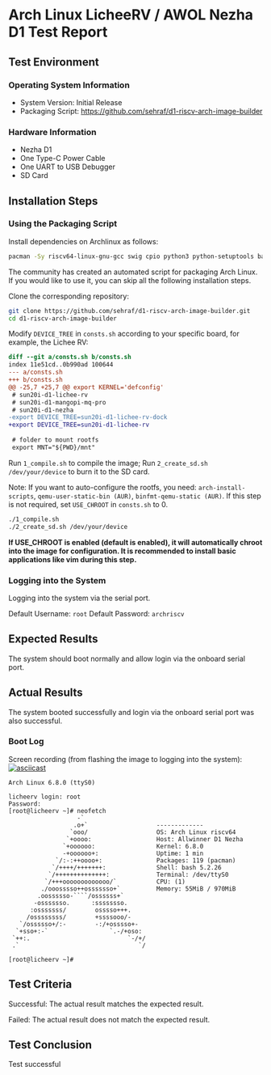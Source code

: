 # Arch Linux LicheeRV / AWOL Nezha D1 Test Report

## Test Environment

### Operating System Information

- System Version: Initial Release
- Packaging Script: https://github.com/sehraf/d1-riscv-arch-image-builder

### Hardware Information

- Nezha D1
- One Type-C Power Cable
- One UART to USB Debugger
- SD Card

## Installation Steps

### Using the Packaging Script

Install dependencies on Archlinux as follows:
```bash
pacman -Sy riscv64-linux-gnu-gcc swig cpio python3 python-setuptools base-devel bc arch-install-scripts qemu-user-static qemu-user-static-binfmt
```

The community has created an automated script for packaging Arch Linux. If you would like to use it, you can skip all the following installation steps.

Clone the corresponding repository:
```bash
git clone https://github.com/sehraf/d1-riscv-arch-image-builder.git
cd d1-riscv-arch-image-builder
```

Modify `DEVICE_TREE` in `consts.sh` according to your specific board, for example, the Lichee RV:
```diff
diff --git a/consts.sh b/consts.sh
index 11e51cd..0b990ad 100644
--- a/consts.sh
+++ b/consts.sh
@@ -25,7 +25,7 @@ export KERNEL='defconfig'
 # sun20i-d1-lichee-rv
 # sun20i-d1-mangopi-mq-pro
 # sun20i-d1-nezha
-export DEVICE_TREE=sun20i-d1-lichee-rv-dock
+export DEVICE_TREE=sun20i-d1-lichee-rv
 
 # folder to mount rootfs
 export MNT="${PWD}/mnt"

```

Run `1_compile.sh` to compile the image;
Run `2_create_sd.sh /dev/your/device` to burn it to the SD card.

Note: If you want to auto-configure the rootfs, you need: `arch-install-scripts`, `qemu-user-static-bin (AUR)`, `binfmt-qemu-static (AUR)`. If this step is not required, set `USE_CHROOT` in `consts.sh` to 0.

```bash
./1_compile.sh
./2_create_sd.sh /dev/your/device
```

**If USE_CHROOT is enabled (default is enabled), it will automatically chroot into the image for configuration. It is recommended to install basic applications like vim during this step.**

### Logging into the System

Logging into the system via the serial port.

Default Username: `root`
Default Password: `archriscv`

## Expected Results

The system should boot normally and allow login via the onboard serial port.

## Actual Results

The system booted successfully and login via the onboard serial port was also successful.

### Boot Log

Screen recording (from flashing the image to logging into the system):
[![asciicast](https://asciinema.org/a/D86o9kqp6phQBswrEEBt4rwyv.svg)](https://asciinema.org/a/D86o9kqp6phQBswrEEBt4rwyv)

```log
Arch Linux 6.8.0 (ttyS0)

licheerv login: root
Password: 
[root@licheerv ~]# neofetch
                   -`                                                                                                      
                  .o+`                   ------------- 
                 `ooo/                   OS: Arch Linux riscv64 
                `+oooo:                  Host: Allwinner D1 Nezha 
               `+oooooo:                 Kernel: 6.8.0 
               -+oooooo+:                Uptime: 1 min 
             `/:-:++oooo+:               Packages: 119 (pacman) 
            `/++++/+++++++:              Shell: bash 5.2.26 
           `/++++++++++++++:             Terminal: /dev/ttyS0 
          `/+++ooooooooooooo/`           CPU: (1) 
         ./ooosssso++osssssso+`          Memory: 55MiB / 970MiB 
        .oossssso-````/ossssss+`
       -osssssso.      :ssssssso.                                
      :osssssss/        osssso+++.                               
     /ossssssss/        +ssssooo/-
   `/ossssso+/:-        -:/+osssso+-
  `+sso+:-`                 `.-/+oso:
 `++:.                           `-/+/
 .`                                 `/

[root@licheerv ~]# 

```

## Test Criteria

Successful: The actual result matches the expected result.

Failed: The actual result does not match the expected result.

## Test Conclusion

Test successful